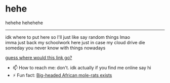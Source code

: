 # hehe
hehehe hehehehe
<hr>
idk where to put here so I'll just like say random things lmao
<br>imma just back my schoolwork here just in case my cloud drive die someday you never know with things nowadays 

[guess where would this link go?](https://www.youtube.com/watch?v=dQw4w9WgXcQ "hehe")

- 📫 How to reach me: don't. idk actually if you find me online say hi
- ⚡ Fun fact: [Big-headed African mole-rats exists](https://www.google.com/search?q=african+big+head+mole+rat&rlz=1C1VDKB_zh-HKHK967HK967&sxsrf=AJOqlzVyaNvL4DLtECU-FIPe-rv-OoSonw:1679236113037&source=lnms&tbm=isch&sa=X&ved=2ahUKEwiwsIuAmuj9AhW3RmwGHTqhASUQ_AUoAXoECAEQAw&biw=1920&bih=961&dpr=1#imgrc=IAvAg0t6AfOrAM "rat")

<!--
**nychopkie/nychopkie** is a ✨ _special_ ✨ repository because its `README.md` (this file) appears on your GitHub profile.

Here are some ideas to get you started:

- 🔭 I’m currently working on ...
- 🌱 I’m currently learning ...
- 👯 I’m looking to collaborate on ...
- 🤔 I’m looking for help with ...
- 💬 Ask me about ...
- 📫 How to reach me: ...
- 😄 Pronouns: ...
- ⚡ Fun fact: ...
-->
